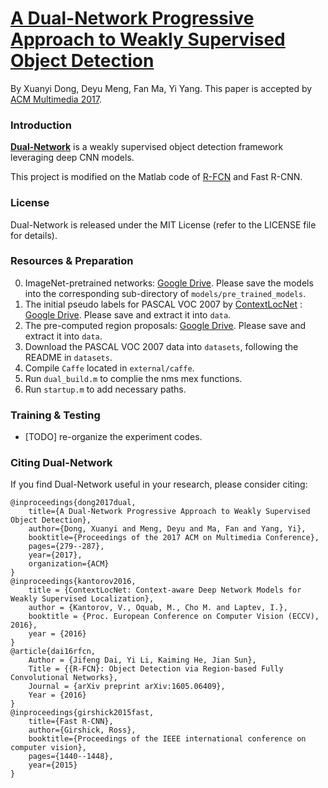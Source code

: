 # [A Dual-Network Progressive Approach to Weakly Supervised Object Detection](https://d-x-y.github.io/pdf/a-dual-network.pdf)

By Xuanyi Dong, Deyu Meng, Fan Ma, Yi Yang. This paper is accepted by [ACM Multimedia 2017](https://dl.acm.org/citation.cfm?id=3123455).

### Introduction

[**Dual-Network**](https://d-x-y.github.io/pdf/a-dual-network.pdf) is a weakly supervised object detection framework leveraging deep CNN models.

This project is modified on the Matlab code of [R-FCN](https://github.com/daijifeng001/R-FCN) and Fast R-CNN.

### License

Dual-Network is released under the MIT License (refer to the LICENSE file for details).

### Resources & Preparation

0. ImageNet-pretrained networks: [Google Drive](https://drive.google.com/open?id=1xjFL-ZeVzXkY584ZsEnr9O6O3P1Ypjwd). Please save the models into the corresponding sub-directory of `models/pre_trained_models`.
0. The initial pseudo labels for PASCAL VOC 2007 by [ContextLocNet](https://github.com/vadimkantorov/contextlocnet) : [Google Drive](https://drive.google.com/open?id=1wK64uRk6f0DTwUICs3dMy-zZzJEwvZje). Please save and extract it into `data`.
0. The pre-computed region proposals: [Google Drive](https://drive.google.com/open?id=1a0JF0ReqHRbbpkViO_L33GJUIMSf8wV9). Please save and extract it into `data`.
0. Download the PASCAL VOC 2007 data into `datasets`, following the README in `datasets`.
0. Compile `Caffe` located in `external/caffe`.
0. Run `dual_build.m` to complie the nms mex functions.
0. Run `startup.m` to add necessary paths.


### Training & Testing
- [TODO] re-organize the experiment codes.


### Citing Dual-Network

If you find Dual-Network useful in your research, please consider citing:

    @inproceedings{dong2017dual,
        title={A Dual-Network Progressive Approach to Weakly Supervised Object Detection},
        author={Dong, Xuanyi and Meng, Deyu and Ma, Fan and Yang, Yi},
        booktitle={Proceedings of the 2017 ACM on Multimedia Conference},
        pages={279--287},
        year={2017},
        organization={ACM}
    }
    @inproceedings{kantorov2016,
        title = {ContextLocNet: Context-aware Deep Network Models for Weakly Supervised Localization},
        author = {Kantorov, V., Oquab, M., Cho M. and Laptev, I.},
        booktitle = {Proc. European Conference on Computer Vision (ECCV), 2016},
        year = {2016}
    }
    @article{dai16rfcn,
        Author = {Jifeng Dai, Yi Li, Kaiming He, Jian Sun},
        Title = {{R-FCN}: Object Detection via Region-based Fully Convolutional Networks},
        Journal = {arXiv preprint arXiv:1605.06409},
        Year = {2016}
    }
    @inproceedings{girshick2015fast,
        title={Fast R-CNN},
        author={Girshick, Ross},
        booktitle={Proceedings of the IEEE international conference on computer vision},
        pages={1440--1448},
        year={2015}
    }
